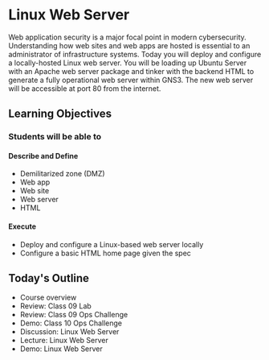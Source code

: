 # Linux Web Server

Web application security is a major focal point in modern cybersecurity. Understanding how web sites and web apps are hosted is essential to an administrator of infrastructure systems. Today you will deploy and configure a locally-hosted Linux web server. You will be loading up Ubuntu Server with an Apache web server package and tinker with the backend HTML to generate a fully operational web server within GNS3. The new web server will be accessible at port 80 from the internet.

## Learning Objectives

### Students will be able to

#### Describe and Define

- Demilitarized zone (DMZ)
- Web app
- Web site
- Web server
- HTML

#### Execute

- Deploy and configure a Linux-based web server locally
- Configure a basic HTML home page given the spec

## Today's Outline

- Course overview
- Review: Class 09 Lab
- Review: Class 09 Ops Challenge
- Demo: Class 10 Ops Challenge
- Discussion: Linux Web Server
- Lecture: Linux Web Server
- Demo: Linux Web Server
